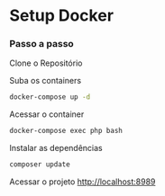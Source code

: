 # Setup Docker

### Passo a passo

Clone o Repositório

Suba os containers

```sh
docker-compose up -d
```

Acessar o container

```sh
docker-compose exec php bash
```

Instalar as dependências

```sh
composer update
```

Acessar o projeto
[http://localhost:8989](http://localhost:8989)
